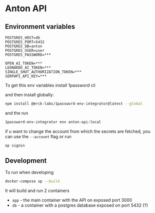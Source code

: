 # Anton API

## Environment variables
```
POSTGRES_HOST=db
POSTGRES_PORT=5432
POSTGRES_DB=anton
POSTGRES_USER=user
POSTGRES_PASSWORD=***

OPEN_AI_TOKEN=***
LEONARDO_AI_TOKEN=***
SINGLE_SHOT_AUTHORIZATION_TOKEN=***
SERPAPI_API_KEY=***
```

To get this env variables install 1password cli

and then install globally:

```bash
npm install @mrck-labs/1password-env-integrator@latest --global
```

and the run

```bash
1password-env-integrator env anton-api:local
```

if u want to change the account from which the secrets are fetched, you can use the `--account` flag or run
```bash
op signin
```

## Development

To run when developing
```bash
docker-compose up --build 
```

It will build and run 2 containers
- `app` - the main container with the API on exposed port 3000
- `db` - a container with a postgres database exposed on port 5432 (?)
